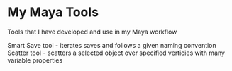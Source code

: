 # My Maya Tools
Tools that I have developed and use in my Maya workflow

Smart Save tool - iterates saves and follows a given naming convention
Scatter tool - scatters a selected object over specified verticies with many variable properties
